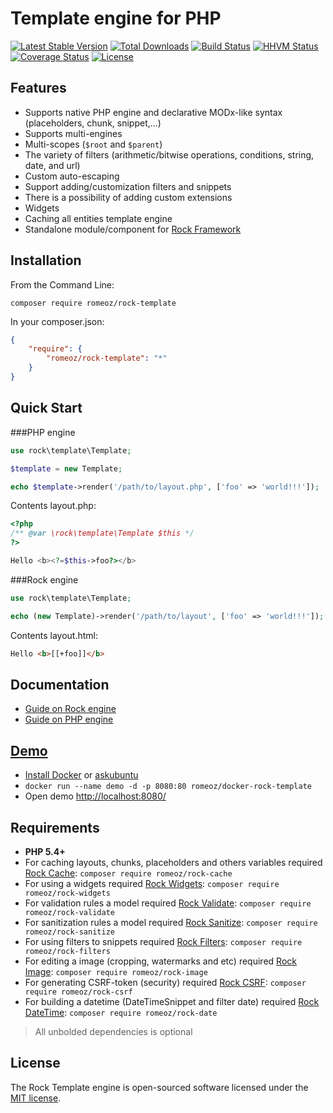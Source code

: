 Template engine for PHP
=======================

[![Latest Stable Version](https://poser.pugx.org/romeOz/rock-template/v/stable.svg)](https://packagist.org/packages/romeOz/rock-template)
[![Total Downloads](https://poser.pugx.org/romeOz/rock-template/downloads.svg)](https://packagist.org/packages/romeOz/rock-template)
[![Build Status](https://travis-ci.org/romeOz/rock-template.svg?branch=master)](https://travis-ci.org/romeOz/rock-template)
[![HHVM Status](http://hhvm.h4cc.de/badge/romeoz/rock-template.svg)](http://hhvm.h4cc.de/package/romeoz/rock-template)
[![Coverage Status](https://coveralls.io/repos/romeOz/rock-template/badge.svg?branch=master)](https://coveralls.io/r/romeOz/rock-template?branch=master)
[![License](https://poser.pugx.org/romeOz/rock-template/license.svg)](https://packagist.org/packages/romeOz/rock-template)

Features
-------------------

 * Supports native PHP engine and declarative MODx-like syntax (placeholders, chunk, snippet,...)
 * Supports multi-engines
 * Multi-scopes (`$root` and `$parent`)
 * The variety of filters (arithmetic/bitwise operations, conditions, string, date, and url)
 * Custom auto-escaping
 * Support adding/customization filters and snippets
 * There is a possibility of adding custom extensions
 * Widgets
 * Caching all entities template engine
 * Standalone module/component for [Rock Framework](https://github.com/romeOz/rock)

Installation
-------------------

From the Command Line:

`composer require romeoz/rock-template`

In your composer.json:

```json
{
    "require": {
        "romeoz/rock-template": "*"
    }
}
```

Quick Start
-------------------

###PHP engine

```php
use rock\template\Template;

$template = new Template;

echo $template->render('/path/to/layout.php', ['foo' => 'world!!!']);
```

Contents layout.php:

```php
<?php
/** @var \rock\template\Template $this */
?>

Hello <b><?=$this->foo?></b>
```

###Rock engine

```php
use rock\template\Template;

echo (new Template)->render('/path/to/layout', ['foo' => 'world!!!']);
```

Contents layout.html:

```html
Hello <b>[[+foo]]</b>
```

Documentation
-------------------

 * [Guide on Rock engine](https://github.com/romeOz/rock-template/blob/master/docs/rock.md)
 * [Guide on PHP engine](https://github.com/romeOz/rock-template/blob/master/docs/php.md)

[Demo](https://github.com/romeOz/docker-rock-template)
-------------------

 * [Install Docker](https://docs.docker.com/installation/) or [askubuntu](http://askubuntu.com/a/473720)
 * `docker run --name demo -d -p 8080:80 romeoz/docker-rock-template`
 * Open demo [http://localhost:8080/](http://localhost:8080/)

Requirements
-------------------

 * **PHP 5.4+**
 * For caching layouts, chunks, placeholders and others variables required [Rock Cache](https://github.com/romeOz/rock-cache): `composer require romeoz/rock-cache`
 * For using a widgets required [Rock Widgets](https://github.com/romeOz/rock-widgets): `composer require romeoz/rock-widgets`
 * For validation rules a model required [Rock Validate](https://github.com/romeOz/rock-validate): `composer require romeoz/rock-validate`
 * For sanitization rules a model required [Rock Sanitize](https://github.com/romeOz/rock-sanitize): `composer require romeoz/rock-sanitize`
 * For using filters to snippets required [Rock Filters](https://github.com/romeOz/rock-filters): `composer require romeoz/rock-filters`
 * For editing a image (cropping, watermarks and etc) required [Rock Image](https://github.com/romeOz/rock-image): `composer require romeoz/rock-image`
 * For generating CSRF-token (security) required [Rock CSRF](https://github.com/romeOz/rock-csrf): `composer require romeoz/rock-csrf`
 * For building a datetime (DateTimeSnippet and filter date) required [Rock DateTime](https://github.com/romeOz/rock-date): `composer require romeoz/rock-date`

>All unbolded dependencies is optional

License
-------------------

The Rock Template engine is open-sourced software licensed under the [MIT license](http://opensource.org/licenses/MIT).